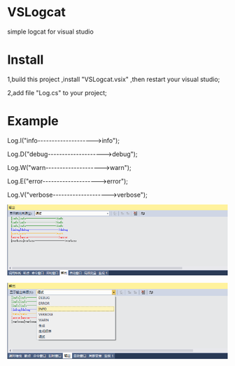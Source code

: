 VSLogcat
========

simple logcat for visual studio

Install
======
1,build this project ,install "VSLogcat.vsix" ,then restart your visual studio;

2,add file "Log.cs" to your project;

Example
======
Log.I("info-------------------->info");

Log.D("debug-------------------->debug");

Log.W("warn-------------------->warn");

Log.E("error-------------------->error");

Log.V("verbose-------------------->verbose");

![image](https://raw.githubusercontent.com/liyang1221/VSLogcat/master/Screenshot/1.png)

![image](https://raw.githubusercontent.com/liyang1221/VSLogcat/master/Screenshot/2.png)
